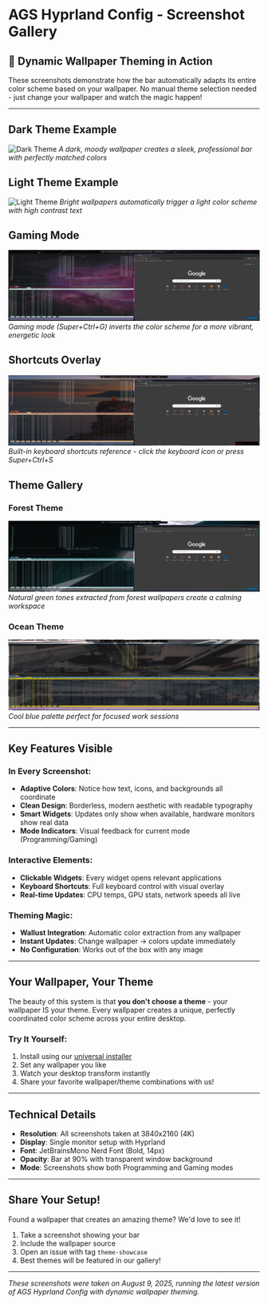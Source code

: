 # AGS Hyprland Config - Screenshot Gallery

## 🎨 Dynamic Wallpaper Theming in Action

These screenshots demonstrate how the bar automatically adapts its entire color scheme based on your wallpaper. No manual theme selection needed - just change your wallpaper and watch the magic happen!

---

## Dark Theme Example
![Dark Theme](screenshots/hero-dark.png)
*A dark, moody wallpaper creates a sleek, professional bar with perfectly matched colors*

## Light Theme Example  
![Light Theme](screenshots/hero-light.png)
*Bright wallpapers automatically trigger a light color scheme with high contrast text*

## Gaming Mode
![Gaming Mode](screenshots/gaming-mode.png)
*Gaming mode (Super+Ctrl+G) inverts the color scheme for a more vibrant, energetic look*

## Shortcuts Overlay
![Shortcuts Overlay](screenshots/shortcuts-overlay.png)
*Built-in keyboard shortcuts reference - click the keyboard icon or press Super+Ctrl+S*

## Theme Gallery

### Forest Theme
![Forest Theme](screenshots/theme-forest.png)
*Natural green tones extracted from forest wallpapers create a calming workspace*

### Ocean Theme
![Ocean Theme](screenshots/theme-ocean.png)
*Cool blue palette perfect for focused work sessions*

---

## Key Features Visible

### In Every Screenshot:
- **Adaptive Colors**: Notice how text, icons, and backgrounds all coordinate
- **Clean Design**: Borderless, modern aesthetic with readable typography
- **Smart Widgets**: Updates only show when available, hardware monitors show real data
- **Mode Indicators**: Visual feedback for current mode (Programming/Gaming)

### Interactive Elements:
- **Clickable Widgets**: Every widget opens relevant applications
- **Keyboard Shortcuts**: Full keyboard control with visual overlay
- **Real-time Updates**: CPU temps, GPU stats, network speeds all live

### Theming Magic:
- **Wallust Integration**: Automatic color extraction from any wallpaper
- **Instant Updates**: Change wallpaper → colors update immediately
- **No Configuration**: Works out of the box with any image

---

## Your Wallpaper, Your Theme

The beauty of this system is that **you don't choose a theme** - your wallpaper IS your theme. Every wallpaper creates a unique, perfectly coordinated color scheme across your entire desktop.

### Try It Yourself:
1. Install using our [universal installer](install-universal.sh)
2. Set any wallpaper you like
3. Watch your desktop transform instantly
4. Share your favorite wallpaper/theme combinations with us!

---

## Technical Details

- **Resolution**: All screenshots taken at 3840x2160 (4K)
- **Display**: Single monitor setup with Hyprland
- **Font**: JetBrainsMono Nerd Font (Bold, 14px)
- **Opacity**: Bar at 90% with transparent window background
- **Mode**: Screenshots show both Programming and Gaming modes

---

## Share Your Setup!

Found a wallpaper that creates an amazing theme? We'd love to see it!

1. Take a screenshot showing your bar
2. Include the wallpaper source
3. Open an issue with tag `theme-showcase`
4. Best themes will be featured in our gallery!

---

*These screenshots were taken on August 9, 2025, running the latest version of AGS Hyprland Config with dynamic wallpaper theming.*